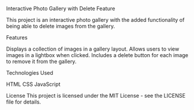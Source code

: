 Interactive Photo Gallery with Delete Feature

This project is an interactive photo gallery with the added functionality of being able to delete images from the gallery.

Features

Displays a collection of images in a gallery layout.
Allows users to view images in a lightbox when clicked.
Includes a delete button for each image to remove it from the gallery.

Technologies Used

HTML
CSS
JavaScript

License
This project is licensed under the MIT License - see the LICENSE file for details.
